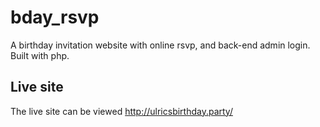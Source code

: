 # bday_rsvp
A birthday invitation website with online rsvp, and back-end admin login. Built with php.

## Live site
The live site can be viewed http://ulricsbirthday.party/
